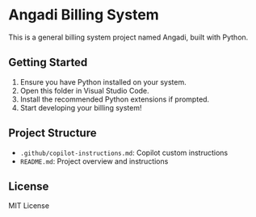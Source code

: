 # Angadi Billing System

This is a general billing system project named Angadi, built with Python. 

## Getting Started

1. Ensure you have Python installed on your system.
2. Open this folder in Visual Studio Code.
3. Install the recommended Python extensions if prompted.
4. Start developing your billing system!

## Project Structure
- `.github/copilot-instructions.md`: Copilot custom instructions
- `README.md`: Project overview and instructions

## License
MIT License
